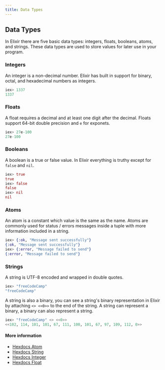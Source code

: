 ```yaml
---
title: Data Types
---
```

## Data Types

In Elixir there are five basic data types: integers, floats, booleans, atoms, and strings. These data types are used to store values for later use in your program.

### Integers
An integer is a non-decimal number. Elixir has built in support for binary, octal, and hexadecimal numbers as integers.

```elixir
iex> 1337
1337
```

### Floats
A float requires a decimal and at least one digit after the decimal. Floats support 64-bit double precision and `e` for exponets.

```elixir
iex> 27e-100
27e-100
```

### Booleans
A boolean is a true or false value. In Elixir everything is truthy except for `false` and `nil`.

```elixir
iex> true
true
iex> false
false
iex> nil
nil
```

### Atoms
An atom is a constant which value is the same as the name. Atoms are commonly used for status / errors messages inside a tuple with more information included in a string.

```elixir
iex> {:ok, "Message sent successfully"}
{:ok, "Message sent successfully"}
iex> {:error, "Message failed to send"}
{:error, "Message failed to send"}
```

### Strings
A string is UTF-8 encoded and wrapped in double quotes.

```elixir
iex> "freeCodeCamp"
"freeCodeCamp"
```

A string is also a binary, you can see a string's binary representation in Elixir by attaching `<> <<0>>` to the end of the string. A string can represent a binary, a binary can also represent a string.

```elixir
iex> "freeCodeCamp" <> <<0>>
<<102, 114, 101, 101, 67, 111, 100, 101, 67, 97, 109, 112, 0>>
```

#### More information
* [Hexdocs Atom](https://hexdocs.pm/elixir/Atom.html)
* [Hexdocs String](https://hexdocs.pm/elixir/String.html)
* [Hexdocs Integer](https://hexdocs.pm/elixir/Integer.html)
* [Hexdocs Float](https://hexdocs.pm/elixir/Float.html)